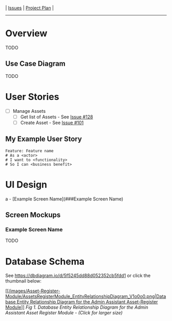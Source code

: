 | [Issues](https://github.com/SimonGeering/AdminAssistant/milestone/12) | [Project Plan](https://github.com/SimonGeering/AdminAssistant/projects/4) | 

***

# Overview

TODO

## Use Case Diagram

TODO

# User Stories

- [ ] Manage Assets
  - [ ] Get list of Assets - See [Issue #128](https://github.com/SimonGeering/AdminAssistant/issues/128)
  - [ ] Create Asset - See [Issue #101](https://github.com/SimonGeering/AdminAssistant/issues/101)

## My Example User Story

``` Gherkin
Feature: Feature name
# As a <actor>
# I want to <functionality>
# So I can <business benefit>
```

# UI Design

a - [Example Screen Name](###Example Screen Name)  

## Screen Mockups

### Example Screen Name

TODO

# Database Schema

See <https://dbdiagram.io/d/5f5245dd88d052352cb5fdd1> or click the thumbnail below:  

[[[/images/Asset-Register-Module/AssetsRegisterModule_EntityRelationshipDiagram_V1o0o0.png|Database Entity Relationship Diagram for the Admin Assistant Asset-Register Module]]](https://raw.githubusercontent.com/wiki/SimonGeering/AdminAssistant/images/Asset-Register-Module/AssetsRegisterModule_EntityRelationshipDiagram_V1o0o0.png)
_Fig 1. Database Entity Relationship Diagram for the Admin Assistant Asset Register Module - (Click for larger size)_
